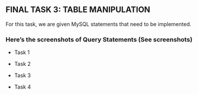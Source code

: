 ## FINAL TASK 3: TABLE MANIPULATION

For this task, we are given MySQL statements that need to be implemented.

### Here’s the screenshots of Query Statements (See screenshots)

- Task 1

- Task 2

- Task 3

- Task 4
